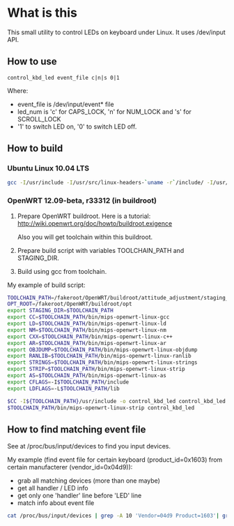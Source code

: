 # What is this

This small utility to control LEDs on keyboard under Linux. It uses /dev/input API.

## How to use

    control_kbd_led event_file c|n|s 0|1

Where:
* event_file is /dev/input/event* file
* led_num is 'c' for CAPS_LOCK, 'n' for NUM_LOCK and 's' for SCROLL_LOCK
* '1' to switch LED on, '0' to switch LED off.

## How to build

### Ubuntu Linux 10.04 LTS

```bash
gcc -I/usr/include -I/usr/src/linux-headers-`uname -r`/include/ -I/usr/src/linux-headers-`uname -r`/arch/x86/include -o control_kbd_led control_kbd_led.c
```

### OpenWRT 12.09-beta, r33312 (in buildroot)

1. Prepare OpenWRT buildroot.
   Here is a tutorial: http://wiki.openwrt.org/doc/howto/buildroot.exigence

   Also you will get toolchain within this buildroot.
2. Prepare build script with variables TOOLCHAIN_PATH and STAGING_DIR.
3. Build using gcc from toolchain.

My example of build script:

```bash
TOOLCHAIN_PATH=/fakeroot/OpenWRT/buildroot/attitude_adjustment/staging_dir/toolchain-mips_r2_gcc-4.6-linaro_uClibc-0.9.33.2
OPT_ROOT=/fakeroot/OpenWRT/buildroot/opt
export STAGING_DIR=$TOOLCHAIN_PATH
export CC=$TOOLCHAIN_PATH/bin/mips-openwrt-linux-gcc
export LD=$TOOLCHAIN_PATH/bin/mips-openwrt-linux-ld
export NM=$TOOLCHAIN_PATH/bin/mips-openwrt-linux-nm
export CXX=$TOOLCHAIN_PATH/bin/mips-openwrt-linux-c++
export AR=$TOOLCHAIN_PATH/bin/mips-openwrt-linux-ar
export OBJDUMP=$TOOLCHAIN_PATH/bin/mips-openwrt-linux-objdump
export RANLIB=$TOOLCHAIN_PATH/bin/mips-openwrt-linux-ranlib
export STRINGS=$TOOLCHAIN_PATH/bin/mips-openwrt-linux-strings
export STRIP=$TOOLCHAIN_PATH/bin/mips-openwrt-linux-strip
export AS=$TOOLCHAIN_PATH/bin/mips-openwrt-linux-as
export CFLAGS=-I$TOOLCHAIN_PATH/include
export LDFLAGS=-L$TOOLCHAIN_PATH/lib

$CC -I${TOOLCHAIN_PATH}/usr/include -o control_kbd_led control_kbd_led.c
$TOOLCHAIN_PATH/bin/mips-openwrt-linux-strip control_kbd_led
```

## How to find matching event file

See at /proc/bus/input/devices to find you input devices.

My example (find event file for certain keyboard (product_id=0x1603) from certain manufacterer (vendor_id=0x04d9)):
* grab all matching devices (more than one maybe)
* get all handler / LED info
* get only one 'handler' line before 'LED' line
* match info about event file

```bash
cat /proc/bus/input/devices | grep -A 10 'Vendor=04d9 Product=1603'| grep -E '^(H: Handlers=|B: LED=)'| grep -B1 -E '^B: LED='| grep '^H: Handlers='| grep -o -E 'event[0-9]+'
```
